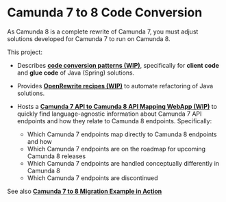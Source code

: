 # Camunda 7 to 8 Code Conversion

As Camunda 8 is a complete rewrite of Camunda 7, you must adjust solutions developed for Camunda 7 to run on Camunda 8.

This project:

-   Describes **[code conversion patterns (WIP)](patterns/)**, specifically for **client code** and **glue code** of Java (Spring) solutions.

-   Provides **[OpenRewrite recipes (WIP)](recipes/)** to automate refactoring of Java solutions.

-   Hosts a **[Camunda 7 API to Camunda 8 API Mapping WebApp (WIP)](https://camunda-community-hub.github.io/camunda-7-to-8-code-conversion/)** to quickly find language-agnostic information about Camunda 7 API endpoints and how they relate to Camunda 8 endpoints. Specifically:
    -   Which Camunda 7 endpoints map directly to Camunda 8 endpoints and how
    -   Which Camunda 7 endpoints are on the roadmap for upcoming Camunda 8 releases
    -   Which Camunda 7 endpoints are handled conceptually differently in Camunda 8
    -   Which Camunda 7 endpoints are discontinued

See also **[Camunda 7 to 8 Migration Example in Action](https://github.com/camunda-community-hub/camunda-7-to-8-migration-example)**
